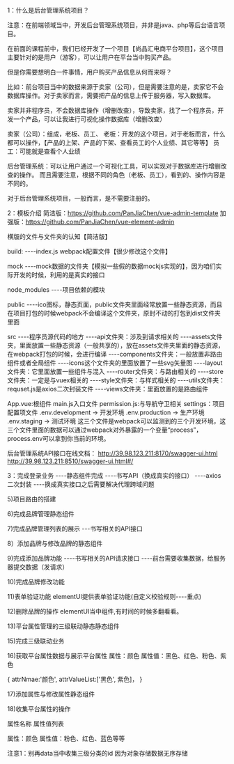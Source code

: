 1：什么是后台管理系统项目？

注意：在前端领域当中，开发后台管理系统项目，并非是java、php等后台语言项目。


在前面的课程前中，我们已经开发了一个项目【尚品汇电商平台项目】，这个项目主要针对的是用户（游客），可以让用户在平台当中购买产品。

但是你需要想明白一件事情，用户购买产品信息从何而来呀？

比如：前台项目当中的数据来源于卖家（公司），但是需要注意的是，卖家它不会数据库操作。对于卖家而言，需要把产品的信息上传于服务器，写入数据库。

卖家并非程序员，不会数据库操作（增删改查），导致卖家，找了一个程序员，开发一个产品，可以让我进行可视化操作数据库（增删改查）

卖家（公司）：组成，老板、员工、
老板：开发的这个项目，对于老板而言，什么都可以操作，【产品的上架、产品的下架、查看员工的个人业绩、其它等等】
员工：可能就是查看个人业绩


后台管理系统：可以让用户通过一个可视化工具，可以实现对于数据库进行增删改查的操作。
而且需要注意，根据不同的角色（老板、员工），看到的、操作内容是不同的。

对于后台管理系统项目，一般而言，是不需要注册的。

2：模板介绍
简洁版：https://github.com/PanJiaChen/vue-admin-template
加强版：https://github.com/PanJiaChen/vue-element-admin

横版的文件与文件夹的认知【简洁版】

build:
      ----index.js webpack配置文件【很少修改这个文件】

mock
      ----mock数据的文件夹【模拟一些假的数据mockjs实现的】，因为咱们实际开发的时候，利用的是真实的接口

node_modules
      ----项目依赖的模块

public
      ----ico图标，静态页面，public文件夹里面经常放置一些静态资源，而且在项目打包的时候webpack不会编译这个文件夹，原封不动的打包到dist文件夹里面

src
      ----程序员源代码的地方
      ----api文件夹：涉及到请求相关的
      ----assets文件夹，里面放置一些静态资源（一般共享的），放在assets文件夹里面的静态资源，在webpack打包的时候，会进行编译
      ----components文件夹：一般放置非路由组件或者全局组件
      ----icons这个文件夹的里面放置了一些svg矢量图
      ----layout文件夹：它里面放置一些组件与混入
      ----router文件夹：与路由相关的
      ----store文件夹：一定是与vuex相关的
      ----style文件夹：与样式相关的
      ----utils文件夹：requset.js是axios二次封装文件
      ----views文件夹：里面放置的是路由组件

App.vue:根组件
main.js入口文件
permission.js:与导航守卫相关
settings：项目配置项文件
.env.development -> 开发环境
.env.production -> 生产环境
.env.staging -> 测试环境
这三个文件是webpack可以监测到的三个开发环境，这三个文件里面的数据可以通过webpack对外暴露的一个变量“process”，process.env可以拿到你当前的环境。


后台管理系统API接口在线文档：
http://39.98.123.211:8170/swagger-ui.html
http://39.98.123.211:8510/swagger-ui.html#/


3：完成登录业务
      ----静态组件完成
      ----书写API（换成真实的接口）
      ----axios二次封装
      ----换成真实接口之后需要解决代理跨域问题



5)项目路由的搭建


6)完成品牌管理静态组件









7)完成品牌管理列表的展示
---书写相关的API接口







8）添加品牌与修改品牌的静态组件



9)完成添加品牌功能
----书写相关的API请求接口
----前台需要收集数据，给服务器提交数据（发请求）



10)完成品牌修改功能




11)表单验证功能
elementUI提供表单验证功能(自定义校验规则----重点)





12)删除品牌的操作
elementUI当中组件,有时间的时候多翻看看。





13)平台属性管理的三级联动静态静态组件











15)完成三级联动业务





16)获取平台属性数据与展示平台属性
属性：颜色
属性值：黑色、红色、粉色、紫色

{
      attrNmae:'颜色',
      attrValueList:['黑色', 紫色]，
}




17)添加属性与修改属性静态组件




18)收集平台属性的操作

属性名称   属性值列表

属性：颜色
属性值：粉色、红色、蓝色等等

注意1：别再data当中收集三级分类的id
因为对象存储数据无序存储